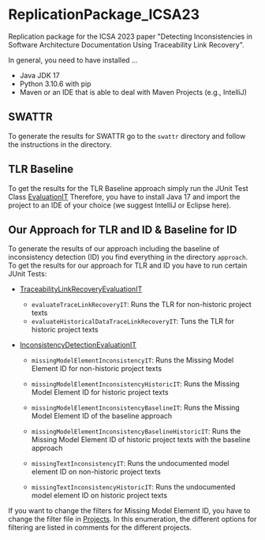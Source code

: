 # ReplicationPackage_ICSA23

Replication package for the ICSA 2023 paper "Detecting Inconsistencies in Software Architecture Documentation Using
Traceability Link Recovery".

In general, you need to have installed ...

* Java JDK 17
* Python 3.10.6 with pip
* Maven or an IDE that is able to deal with Maven Projects (e.g., IntelliJ)

## SWATTR

To generate the results for SWATTR go to the `swattr` directory and follow the instructions in the directory.

## TLR Baseline

To get the results for the TLR Baseline approach simply run the JUnit Test
Class [EvaluationIT](./tlr-baseline/src/test/java/io/github/ardoco/simpletracelinkdiscovery/eval/EvaluationIT.java)
Therefore, you have to install Java 17 and import the project to an IDE of your choice (we suggest IntelliJ or Eclipse
here).

## Our Approach for TLR and ID & Baseline for ID

To generate the results of our approach including the baseline of inconsistency detection (ID) you find everything in
the directory `approach`.
To get the results for our approach for TLR and ID you have to run certain JUnit Tests:

* [TraceabilityLinkRecoveryEvaluationIT](approach/tests/src/test/java/edu/kit/kastel/mcse/ardoco/core/tests/integration/TraceabilityLinkRecoveryEvaluationIT.java)
    * `evaluateTraceLinkRecoveryIT`: Runs the TLR for non-historic project texts
    * `evaluateHistoricalDataTraceLinkRecoveryIT`: Tuns the TLR for historic project texts

* [InconsistencyDetectionEvaluationIT](approach/tests/src/test/java/edu/kit/kastel/mcse/ardoco/core/tests/integration/InconsistencyDetectionEvaluationIT.java)

    * `missingModelElementInconsistencyIT`: Runs the Missing Model Element ID for non-historic project texts
    * `missingModelElementInconsistencyHistoricIT`: Runs the Missing Model Element ID for historic project texts

    * `missingModelElementInconsistencyBaselineIT`: Runs the Missing Model Element ID of the baseline approach
    * `missingModelElementInconsistencyBaselineHistoricIT`: Runs the Missing Model Element ID of historic project texts
      with the baseline approach

    * `missingTextInconsistencyIT`: Runs the undocumented model element ID on non-historic project texts
    * `missingTextInconsistencyHistoricIT`: Runs the undocumented model element ID on historic project texts

If you want to change the filters for Missing Model Element ID, you have to change the filter file
in [Projects](approach/tests/src/test/java/edu/kit/kastel/mcse/ardoco/core/tests/eval/Project.java). In this
enumeration, the different options for filtering are listed in comments for the different projects.
